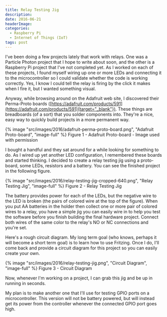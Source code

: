 ```yaml
---
title: Relay Testing Jig
description: 
date: 2016-06-21
headerImage: 
categories: 
  - Raspberry Pi
  - Internet of Things (IoT)
tags: post
---
```


I've been doing a few projects lately that work with relays. One was a Particle Photon project that I hope to write about soon, and the other is a Raspberry Pi project that I've not completed yet. As I worked on each of these projects, I found myself wiring up one or more LEDs and connecting it to the microcontroller so I could validate whether the code is working correctly. Yes, I know I could tell the relay is firing by the click it makes when I fire it, but I wanted something visual.

Anyway, while browsing around on the Adafruit web site, I discovered their Perma-Proto boards ([https://adafruit.com/products/591](https://adafruit.com/products/591){target="_blank"}). These things are breadboards (of a sort) that you solder components into. They're a nice, easy way to quickly build projects in a more permanent way.

{% image "src/images/2016/adafruit-perma-proto-board.png", "Adafruit Proto-board", "image-full" %}
Figure 1 - Adafruit Proto-board - Image used with permission

I bought a handful and they sat around for a while looking for something to do. As I wired up yet another LED configuration, I remembered these boards and started thinking. I decided to create a relay testing jig using a proto-board, some LEDs, resistors and a battery. You can see the finished project in the following figure.

{% image "src/images/2016/relay-testing-jig-cropped-640.png", "Relay Testing Jig", "image-full" %}
Figure 2 - Relay Testing Jig

The battery provides power for each of the LEDs, but the negative wire to the LED is broken (the pairs of colored wire at the top of the figure). When you put AA batteries in the holder then collect one or more pair of colored wires to a relay, you have a simple jig you can easily wire in to help you test the software before you finish building the final hardware project. Connect both wires of the same color to the relay's NO or NC connections and you're set.

Here's a rough circuit diagram. My long term goal (who knows, perhaps it will become a short term goal) is to learn how to use Fritzing. Once I do, I'll come back and provide a circuit diagram for this project so you can easily create your own.

{% image "src/images/2016/relay-testing-jig.png", "Circuit Diagram", "image-full" %}
Figure 3 - Circuit Diagram

Now, whenever I'm working on a project, I can grab this jig and be up in running in seconds.

My plan is to make another one that I'll use for testing GPIO ports on a microcontroller. This version will not be battery powered, but will instead get its power from the controller whenever the connected GPIO port goes high.